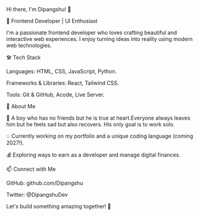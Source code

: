 Hi there, I'm Dipangshu! 👋

🚀 Frontend Developer | UI Enthusiast

I'm a passionate frontend developer who loves crafting beautiful and interactive web experiences. I enjoy turning ideas into reality using modern web technologies.

🛠️ Tech Stack

Languages: HTML, CSS, JavaScript, Python.

Frameworks & Libraries: React, Tailwind CSS.

Tools: Git & GitHub, Acode, Live Server.


🌟 About Me

🐧 A boy who has no friends but he is true at heart.Everyone always leaves him but he feels sad but also recovers. His only goal is to work solo. 

💡 Currently working on my portfolio and a unique coding language (coming 2027!).

💰 Exploring ways to earn as a developer and manage digital finances.


📫 Connect with Me

GitHub: github.com/Dipangshu

Twitter: @DipangshuDev


Let's build something amazing together! 🚀
